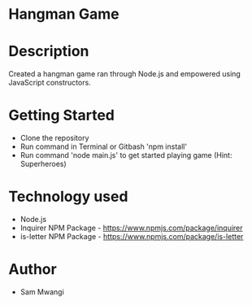 # Hangman Game

# Description
Created a hangman game ran through Node.js and empowered using JavaScript constructors.

# Getting Started
* Clone the repository
* Run command in Terminal or Gitbash 'npm install'
* Run command 'node main.js' to get started playing game (Hint: Superheroes)

# Technology used
* Node.js
* Inquirer NPM Package - https://www.npmjs.com/package/inquirer
* is-letter NPM Package - https://www.npmjs.com/package/is-letter
# Author
* Sam Mwangi
